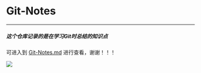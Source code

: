 # Git-Notes

------

##### 这个仓库记录的是在学习Git时总结的知识点



可进入到  [Git-Notes.md](https://github.com/heiye-vn/Git-Notes/edit/master/Notes.md)  进行查看，谢谢！！！



![](https://timgsa.baidu.com/timg?image&quality=80&size=b9999_10000&sec=1566114649550&di=383bd3cab8d01efa69cb63a6b974bd70&imgtype=0&src=http%3A%2F%2Fimg.mp.itc.cn%2Fupload%2F20170714%2F1eed483f1874437990ad84c50ecfc82a_th.jpg)

